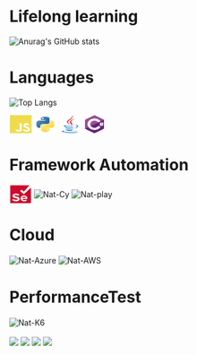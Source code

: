 # Lifelong learning
![Anurag's GitHub stats](https://github-readme-stats.vercel.app/api?username=natysobreira&layout=compact&theme=tokyonight)
# Languages 
![Top Langs](https://github-readme-stats.vercel.app/api/top-langs/?username=natysobreira&layout=compact&theme=tokyonight)
<div> 
     <img align="center" alt="Nat-Js" height="33" width="40" src="https://raw.githubusercontent.com/devicons/devicon/master/icons/javascript/javascript-plain.svg">
     <img align="center" alt="Nat-Python" height="33" width="40" src="https://raw.githubusercontent.com/devicons/devicon/master/icons/python/python-original.svg">
     <img align="center" alt="Nat-Java" height="33" width="40" src="https://raw.githubusercontent.com/devicons/devicon/master/icons/java/java-original.svg">
     <img align="center" alt="Nat-Java" height="33" width="40" src="https://raw.githubusercontent.com/devicons/devicon/master/icons/csharp/csharp-original.svg">
     
  # Framework Automation

   <img align="center" alt="Nat-SE" height="33" width="40" src="https://raw.githubusercontent.com/devicons/devicon/master/icons/selenium/selenium-original.svg">
   <img align="center" alt="Nat-Cy" src="https://api.devicons.dev.br/icon?icons=Cypress&size=48&theme=light&perline=30">
   <img align="center" alt="Nat-play" src="https://api.devicons.dev.br/icon?icons=Playwright&size=48&theme=dark&perline=30">

  # Cloud
  <img align="center" alt="Nat-Azure" height="33" width="40" src="https://cdn.jsdelivr.net/gh/devicons/devicon/icons/azure/azure-original.svg">
<img align="center" alt="Nat-AWS" height="59" width="66" src="https://cdn.jsdelivr.net/gh/devicons/devicon/icons/amazonwebservices/amazonwebservices-plain-wordmark.svg"> 

# PerformanceTest
<img align="center" alt="Nat-K6" height="33" width="40" src="https://upload.wikimedia.org/wikipedia/commons/e/ef/K6-logo.svg"> 

 </div> 
 
<div> 
     <br>
 <a href="https://sobreiranat.medium.com/" target="_blank"><img src="https://img.shields.io/badge/Medium-12100E?style=for-the-badge&logo=medium&logoColor=white"></a>
  <a href="www.linkedin.com/in/nat-sobreira-amaral-325637130" target="_blank"><img src="https://img.shields.io/badge/-LinkedIn-%230077B5?style=for-the-badge&logo=linkedin&logoColor=white" target="_blank"></a> 
  <a href = "mailto:sobreira.natalia@gmail.com"><img src="https://img.shields.io/badge/-Gmail-%23333?style=for-the-badge&logo=gmail&logoColor=white" target="_blank"></a>
  <a href="https://www.instagram.com/natsobreira_" target="_blank"><img src="https://img.shields.io/badge/-Instagram-%23E4405F?style=for-the-badge&logo=instagram&logoColor=white" target="_blank"></a>
     

<br/>
</div>



 
  
